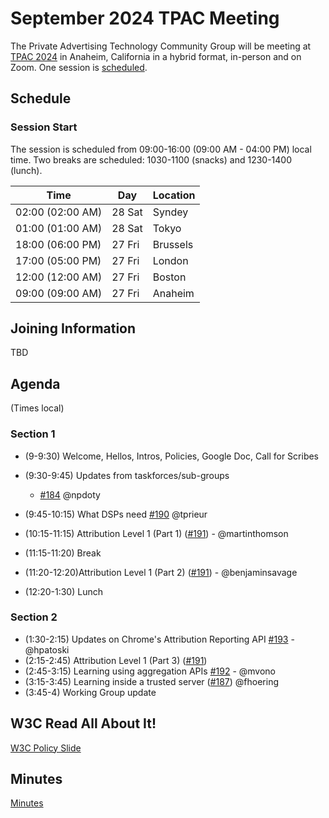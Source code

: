 # September 2024 TPAC Meeting

The Private Advertising Technology Community Group will be meeting at [TPAC 2024](https://www.w3.org/202409/TPAC/) in Anaheim, California in a hybrid format, in-person and on Zoom. One session is [scheduled](https://www.w3.org/2024/09/TPAC/schedule.html#friday).

## Schedule

### Session Start

The session is scheduled from 09:00-16:00 (09:00 AM - 04:00 PM) local time. Two breaks are scheduled: 1030-1100 (snacks) and 1230-1400 (lunch).

| Time             | Day    | Location      |
| ---------------- | ------ | ------------- |
| 02:00 (02:00 AM) | 28 Sat | Syndey        |
| 01:00 (01:00 AM) | 28 Sat | Tokyo         |
| 18:00 (06:00 PM) | 27 Fri | Brussels      |
| 17:00 (05:00 PM) | 27 Fri | London        |
| 12:00 (12:00 AM) | 27 Fri | Boston        |
| 09:00 (09:00 AM) | 27 Fri | Anaheim       |

## Joining Information

TBD

## Agenda

(Times local)

### Section 1 

- (9-9:30) Welcome, Hellos, Intros, Policies, Google Doc, Call for Scribes
- (9:30-9:45) Updates from taskforces/sub-groups 
	- [#184](https://github.com/patcg/meetings/issues/184) @npdoty
- (9:45-10:15) What DSPs need [#190](https://github.com/patcg/meetings/issues/190) @tprieur
- (10:15-11:15) Attribution Level 1 (Part 1) ([#191](https://github.com/patcg/meetings/issues/191)) - @martinthomson 
- (11:15-11:20) Break
- (11:20-12:20)Attribution Level 1 (Part 2) ([#191](https://github.com/patcg/meetings/issues/191)) - @benjaminsavage 

- (12:20-1:30) Lunch

### Section 2 

- (1:30-2:15) Updates on Chrome's Attribution Reporting API [#193](https://github.com/patcg/meetings/issues/193) - @hpatoski 
- (2:15-2:45) Attribution Level 1 (Part 3) ([#191](https://github.com/patcg/meetings/issues/191))
- (2:45-3:15) Learning using aggregation APIs [#192](https://github.com/patcg/meetings/issues/192) - @mvono
- (3:15-3:45) Learning inside a trusted server ([#187](https://github.com/patcg/meetings/issues/187)) @fhoering 
- (3:45-4) Working Group update

## W3C Read All About It!

[W3C Policy Slide](https://github.com/patcg/meetings/blob/main/W3C%20Read%20All%20About%20It!.pdf)

## Minutes

[Minutes](https://docs.google.com/document/d/1iWE_GGHkJKMQHO9zbwBjM-yag_3nI3PSq0OVdHMVKsk/edit?usp=sharing)
